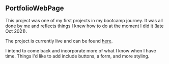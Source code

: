 ## PortfolioWebPage

This project was one of my first projects in my bootcamp journey.
It was all done by me and reflects things I knew how to do at the moment I did it (late Oct 2021).

The project is currently live and can be found [here](https://developerkaleb.github.io/PortfolioWebPage/).

I intend to come back and incorporate more of what I know when I have time. Things I'd like to add include buttons, a form, and more styling.
